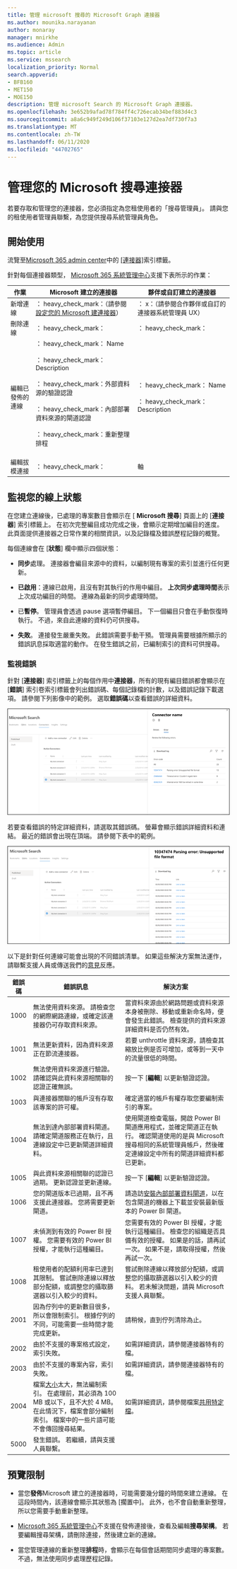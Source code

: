 ```yaml
---
title: 管理 microsoft 搜尋的 Microsoft Graph 連接器
ms.author: mounika.narayanan
author: monaray
manager: mnirkhe
ms.audience: Admin
ms.topic: article
ms.service: mssearch
localization_priority: Normal
search.appverid:
- BFB160
- MET150
- MOE150
description: 管理 microsoft Search 的 Microsoft Graph 連接器。
ms.openlocfilehash: 3e652b9afad78f784ff4c726ecab34bef883d4c3
ms.sourcegitcommit: a8a6c949f249d106f37103e127d2ea7df730f7a3
ms.translationtype: MT
ms.contentlocale: zh-TW
ms.lasthandoff: 06/11/2020
ms.locfileid: "44702765"
---
```

# <a name="manage-your-connector-for-microsoft-search"></a>管理您的 Microsoft 搜尋連接器

若要存取和管理您的連接器，您必須指定為您租使用者的「搜尋管理員」。 請與您的租使用者管理員聯繫，為您提供搜尋系統管理員角色。

## <a name="get-started"></a>開始使用

流覽至[Microsoft 365 admin center](https://admin.microsoft.com)中的 [[連接器]](https://admin.microsoft.com/Adminportal/Home#/MicrosoftSearch/Connectors)索引標籤。

針對每個連接器類型， [Microsoft 365 系統管理中心](https://admin.microsoft.com)支援下表所示的作業：

作業 | Microsoft 建立的連接器 | 夥伴或自訂建立的連接器
--- | --- | ---
新增連線 | ： heavy_check_mark：（請參閱[設定您的 Microsoft 建連接器](configure-connector.md)） | ： x：（請參閱合作夥伴或自訂的連接器系統管理員 UX）
刪除連線 | ： heavy_check_mark： | ： heavy_check_mark：
編輯已發佈的連線 | ： heavy_check_mark： Name<br></br> ： heavy_check_mark： Description<br></br> ： heavy_check_mark：外部資料源的驗證認證<br></br> ： heavy_check_mark：內部部署資料來源的閘道認證<br></br> ： heavy_check_mark：重新整理排程<br></br> | ： heavy_check_mark： Name<br></br> ： heavy_check_mark： Description
編輯拔模連接 | ： heavy_check_mark： | 軸

## <a name="monitor-your-connection-status"></a>監視您的線上狀態

在您建立連線後，已處理的專案數目會顯示在 [ **Microsoft 搜尋**] 頁面上的 [**連接器**] 索引標籤上。 在初次完整編目成功完成之後，會顯示定期增加編目的進度。 此頁面提供連接器之日常作業的相關資訊，以及記錄檔及錯誤歷程記錄的概覽。

每個連線會在 [**狀態**] 欄中顯示四個狀態：

* **同步**處理。 連接器會編目來源中的資料，以編制現有專案的索引並進行任何更新。

* **已啟用**：連線已啟用，且沒有對其執行的作用中編目。 **上次同步處理時間**表示上次成功編目的時間。 連線為最新的同步處理時間。

* 已**暫停**。 管理員會透過 pause 選項暫停編目。 下一個編目只會在手動恢復時執行。 不過，來自此連線的資料仍可供搜尋。

* **失敗**。 連接發生嚴重失敗。 此錯誤需要手動干預。 管理員需要根據所顯示的錯誤訊息採取適當的動作。 在發生錯誤之前，已編制索引的資料可供搜尋。

### <a name="monitor-errors"></a>監視錯誤

針對 [**連接器**] 索引標籤上的每個作用中**連接器**，所有的現有編目錯誤都會顯示在 [**錯誤**] 索引卷索引標籤會列出錯誤碼、每個記錄檔的計數，以及錯誤記錄下載選項。 請參閱下列影像中的範例。 選取**錯誤碼**以查看錯誤的詳細資料。

![已選取連接器的連接器清單和詳細資料窗格中顯示此連接器的3個錯誤。](media/errormonitoring1.png)

若要查看錯誤的特定詳細資料，請選取其錯誤碼。 螢幕會顯示錯誤詳細資料和連結。 最近的錯誤會出現在頂端。 請參閱下表中的範例。

![已選取連接器的連接器清單和詳細資料窗格，顯示連接器的錯誤清單。 ](media/errormonitoring2.png)

以下是針對任何連線可能會出現的不同錯誤清單。 如果這些解決方案無法運作，請聯繫支援人員或傳送我們的[意見](connectors-feedback.md)反應。

錯誤碼 | 錯誤訊息 | 解決方案
--- | --- | ---
1000 | 無法使用資料來源。 請檢查您的網際網路連線，或確定該連接器仍可存取資料來源。 | 當資料來源由於網路問題或資料來源本身被刪除、移動或重新命名時，便會發生此錯誤。 檢查提供的資料來源詳細資料是否仍然有效。
1001 | 無法更新資料，因為資料來源正在節流連接器。 | 若要 unthrottle 資料來源，請檢查其縮放比例是否可增加，或等到一天中的流量很低的時間。
1002 | 無法使用資料來源進行驗證。 請確認與此資料來源相關聯的認證正確無誤。 | 按一下 [**編輯**] 以更新驗證認證。
1003 | 與連接器關聯的帳戶沒有存取該專案的許可權。 |  確定適當的帳戶有權存取您要編制索引的專案。
1004 | 無法到達內部部署資料閘道。 請確定閘道服務正在執行，且連線設定中已更新閘道詳細資料。 | 使用閘道檢查電腦，開啟 Power BI 閘道應用程式，並確定閘道正在執行。 確認閘道使用的是與 Microsoft 搜尋相同的系統管理員帳戶，然後確定連線設定中所有的閘道詳細資料都已更新。
1005 | 與此資料來源相關聯的認證已過期。 更新認證並更新連線。 | 按一下 [**編輯**] 以更新驗證認證。
1006 | 您的閘道版本已過期，且不再支援此連接器。 您將需要更新閘道。 | 請造訪[安裝內部部署資料閘道](https://docs.microsoft.com/data-integration/gateway/service-gateway-install)，以在包含閘道的機器上下載並安裝最新版本的 Power BI 閘道。
1007 | 未偵測到有效的 Power BI 授權。 您需要有效的 Power BI 授權，才能執行這種編目。 | 您需要有效的 Power BI 授權，才能執行這種編目。 檢查您的組織是否具備有效的授權。 如果是的話，請再試一次。 如果不是，請取得授權，然後再試一次。
1008 | 租使用者的配額利用率已達到其限制。 嘗試刪除連線以釋放部分配額，或調整您的攝取篩選器以引入較少的資料。 | 嘗試刪除連線以釋放部分配額，或調整您的攝取篩選器以引入較少的資料。 若未解決問題，請與 Microsoft 支援人員聯繫。
2001 | 因為佇列中的更新數目很多，所以會限制索引。 根據佇列的不同，可能需要一些時間才能完成更新。 | 請稍候，直到佇列清除為止。
2002 | 由於不支援的專案格式設定，索引失敗。 | 如需詳細資訊，請參閱連接器特有的檔。
2003 | 由於不支援的專案內容，索引失敗。 | 如需詳細資訊，請參閱連接器特有的檔。
2004 | 檔案[大小](https://docs.microsoft.com/microsoftsearch/file-share-connector#content-requirements)太大，無法編制索引。 在處理前，其必須為 100 MB 或以下，且不大於 4 MB。 在此情況下，檔案會部分編制索引。 檔案中的一些片語可能不會傳回搜尋結果。 | 如需詳細資訊，請參閱檔案[共用特定檔](https://docs.microsoft.com/MicrosoftSearch/file-share-connector#content-requirements)。
5000 | 發生錯誤。 若繼續，請與支援人員聯繫。 |

## <a name="preview-limitations"></a>預覽限制

* 當您**發佈**Microsoft 建立的連接器時，可能需要幾分鐘的時間來建立連線。 在這段時間內，該連線會顯示其狀態為 [擱置中]。 此外，也不會自動重新整理，所以您需要手動重新整理。

* [Microsoft 365 系統管理中心](https://admin.microsoft.com)不支援在發佈連接後，查看及編輯**搜尋架構**。 若要編輯搜尋架構，請刪除連接，然後建立新的連線。

* 當您管理連線的重新整理**排程**時，會顯示在每個會話期間同步處理的專案數。 不過，無法使用同步處理歷程記錄。
